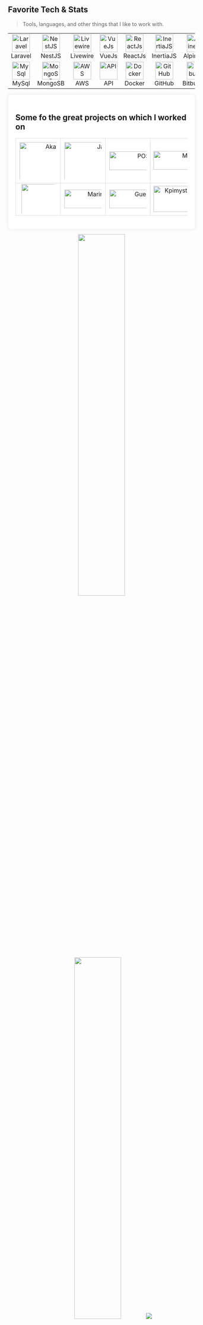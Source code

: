 <!--
**theshreyanshpanchal/theshreyanshpanchal** is a ✨ _special_ ✨ repository because its `README.md` (this file) appears on your GitHub profile.

Here are some ideas to get you started:

- 🔭 I’m currently working on ...
- 🌱 I’m currently learning ...
- 👯 I’m looking to collaborate on ...
- 🤔 I’m looking for help with ...
- 💬 Ask me about ...
- 📫 How to reach me: ...
- 😄 Pronouns: ...
- ⚡ Fun fact: ...
-->

<h2 align="left" id="theshreyanshpanchal-tech">Favorite Tech & Stats</h2>

> Tools, languages, and other things that I like to work with.

<table style="margin-left: auto; margin-right: auto;">
  <tr>
    <td align="center" width="134">
      <a href="#theshreyanshpanchal-tech">
        <img src="https://static-00.iconduck.com/assets.00/laravel-icon-1990x2048-xawylrh0.png" width="48" height="48" alt="Laravel" />
      </a>
      <br>Laravel
    </td>
    <td align="center" width="134">
      <a href="#theshreyanshpanchal-tech">
        <img src="https://static-00.iconduck.com/assets.00/nestjs-icon-2048x2040-3rrvcej8.png" width="48" height="48" alt="NestJS" />
      </a>
      <br>NestJS
    </td>
    <td align="center" width="134">
      <a href="#theshreyanshpanchal-tech">
        <img src="https://avatars.githubusercontent.com/u/51960834?s=280&v=4" width="48" height="48" alt="Livewire" />
      </a>
      <br>Livewire
    </td>
    <td align="center" width="134">
      <a href="#theshreyanshpanchal-tech">
        <img src="https://upload.wikimedia.org/wikipedia/commons/f/f1/Vue.png" width="48" height="48" alt="VueJs" />
      </a>
      <br>VueJs
    </td>
    <td align="center" width="134">
      <a href="#theshreyanshpanchal-tech">
        <img src="https://cdn4.iconfinder.com/data/icons/logos-3/600/React.js_logo-512.png" width="48" height="48" alt="ReactJs" />
      </a>
      <br>ReactJs
    </td>
    <td align="center" width="134">
      <a href="#theshreyanshpanchal-tech">
        <img src="https://avatars.githubusercontent.com/u/47703742?s=280&v=4" width="48" height="48" alt="InertiaJS" />
      </a>
      <br>InertiaJS
    </td>
    <td align="center" width="134">
      <a href="#theshreyanshpanchal-tech">
        <img src="https://avatars.githubusercontent.com/u/59030169?s=200&v=4" width="48" height="48" alt="AlpineJS" />
      </a>
      <br>AlpineJS
    </td>
  </tr>
  <tr>
    <td align="center" width="134">
      <a href="#theshreyanshpanchal-tech">
        <img src="https://pngimg.com/uploads/mysql/mysql_PNG19.png" width="48" height="48" alt="MySql" />
      </a>
      <br>MySql
    </td>
    <td align="center" width="134">
      <a href="#theshreyanshpanchal-tech">
        <img src="https://seeklogo.com/images/M/mongodb-logo-D13D67C930-seeklogo.com.png" width="48" height="48" alt="MongoSB" />
      </a>
      <br>MongoSB
    </td>
    <td align="center" width="134">
      <a href="#theshreyanshpanchal-tech">
        <img src="https://uxwing.com/wp-content/themes/uxwing/download/brands-and-social-media/aws-icon.png" width="48" height="48" alt="AWS" />
      </a>
      <br>AWS
    </td>
    <td align="center" width="134">
      <a href="#theshreyanshpanchal-tech">
        <img src="https://uxwing.com/wp-content/themes/uxwing/download/brands-and-social-media/postman-icon.png" width="48" height="48" alt="API" />
      </a>
      <br>API
    </td>
   <td align="center" width="134">
      <a href="#theshreyanshpanchal-tech">
        <img src="https://cdn-ilaeled.nitrocdn.com/xjlTIzzcFlDZkNcCPnCAGIxXrnjmbkuM/assets/images/optimized/wp-content/uploads/2024/01/bec398d83c44b64cd8f6a6ed56f1c4c3.icon-docker-square.svg" width="48" height="48" alt="Docker" />
      </a>
      <br>Docker
    </td>
    <td align="center" width="134">
      <a href="#theshreyanshpanchal-tech">
        <img src="https://cdn-icons-png.flaticon.com/512/25/25231.png" width="48" height="48" alt="GitHub" />
      </a>
      <br>GitHub
    </td>
    <td align="center" width="134">
      <a href="#theshreyanshpanchal-tech">
        <img src="https://cdn4.iconfinder.com/data/icons/logos-and-brands/512/44_Bitbucket_logo_logos-512.png" width="48" height="48" alt="Bitbucket" />
      </a>
      <br>Bitbucket
    </td>
  </tr>
</table>

<div style="max-width: 800px; margin: 0 auto; padding: 20px; background-color: #fff; border-radius: 8px; box-shadow: 0 0 10px rgba(0, 0, 0, 0.1);">
  <h2>Some fo the great projects on which I worked on</h2>
  <table style="width: 100%; border-collapse: collapse;">
    <tr>
      <td style="padding: 10px; text-align: center; border: 1px solid #ddd;">
        <img src="https://assets.akaunting.com/site/img/logo/akaunting-logo-horizontal.svg" alt="Akaunting" style="max-width: 100px; max-height: 100px;" width="200" height="140">
      </td>
      <td style="padding: 10px; text-align: center; border: 1px solid #ddd;">
        <img src="https://www.jakelcapital.com/wp-content/uploads/2023/03/Jakel-Trading-Logo.png" alt="Jakel" style="max-width: 100px; max-height: 100px;" width="200" height="140">
      </td>
      <td style="padding: 10px; text-align: center; border: 1px solid #ddd;">
        <img src="https://www.posable.com.my/wp-content/uploads/2021/12/posable-logo.png" alt="POSable" style="max-width: 100px; max-height: 100px;" width="200" height="50">
      </td>
      <td style="text-align: center; border: 1px solid #ddd;">
        <img src="https://d3365vf2odvlwg.cloudfront.net/images/logo.png" alt="Marineparts" style="max-width: 100px; max-height: 150px;" width="230" height="50">
      </td>
    </tr>
    <tr>
      <td style="text-align: center; border: 1px solid #ddd;">
        <img src="https://customer.oishi.ai/wp-content/uploads/2022/04/Logo-Customer.svg" alt="Oishi" style="max-width: 90px; max-height: 80px;" width="200" height="140">
      </td>
      <td style="text-align: center; border: 1px solid #ddd;">
        <img src="https://assets.circle.so/y1dur23ohd4myuxg84lts0t0unbe" alt="Marineparts" style="max-width: 100px; max-height: 150px;" width="200" height="50">
      </td>
      <td style="text-align: center; border: 1px solid #ddd;">
        <img src="https://dev.admin.guestbrief.com/images/logo.png" alt="Guestbrief" style="max-width: 100px; max-height: 100px;" width="200" height="50">
      </td>
      <td style="text-align: center; border: 1px solid #ddd;">
        <img src="https://dev.kpimysteryshopping.com.au/logos/kpi_logo.png" alt="Kpimysteryshopping" style="max-width: 100px; max-height: 100px;" width="200" height="70">
      </td>
    </tr>
  </table>
</div>

<p align="center">
  <img height="50%" width="auto" src ="https://github-readme-stats.vercel.app/api?username=theshreyanshpanchal&show_icons=true&count_private=true&theme=tokyonight&hide_border=true&hide=issues,contribs&bg_color=00000000">
  <img height="50%" width="auto" src ="https://github-readme-stats.vercel.app/api/top-langs/?username=theshreyanshpanchal&layout=compact&hide_border=true&theme=tokyonight&bg_color=00000000&langs_count=6&hide=jupyter%20notebook,tex,css,php">
  <img src ="https://github-readme-streak-stats.herokuapp.com?user=theshreyanshpanchal&theme=tokyonight&hide_border=true&background=FFFFFF00">
  <br>
  <img src ="https://github-profile-trophy.vercel.app/?username=theshreyanshpanchal&theme=juicyfresh&no-frame=true&row=1&&margin-w=20&no-bg=true">
</p>

<h3 align="center">Connect with me</h3>
<p align="center">
  <a href="#" target="blank"><img align="center" src="https://upload.wikimedia.org/wikipedia/commons/thumb/6/6f/Logo_of_Twitter.svg/512px-Logo_of_Twitter.svg.png?20220821125553" alt="" height="30" width="40" /></a>
  <a href="#" target="blank"><img align="center" src="https://static.vecteezy.com/system/resources/previews/018/930/584/original/linkedin-logo-linkedin-icon-transparent-free-png.png" alt="" height="60" width="60" /></a
  <a href="#" target="blank"><img align="center" src="https://upload.wikimedia.org/wikipedia/commons/thumb/e/e7/Instagram_logo_2016.svg/768px-Instagram_logo_2016.svg.png" alt="" height="40" width="40" /></a>
  <a href="#" target="blank"><img align="center" src="https://png.pngtree.com/png-vector/20221018/ourmid/pngtree-facebook-social-media-icon-png-image_6315968.png" alt="" height="40" width="40" /></a>
</p>
